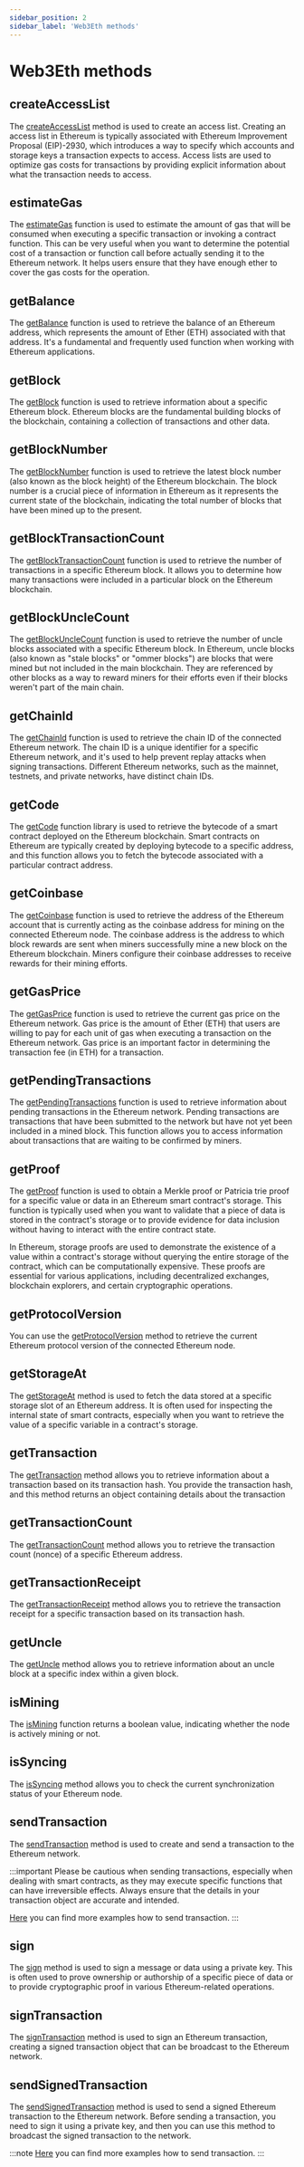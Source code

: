 ```yaml
---
sidebar_position: 2
sidebar_label: 'Web3Eth methods'
---
```


# Web3Eth methods

## createAccessList


The [createAccessList](/api/web3-eth/function/createAccessList) method is used to create an access list.
Creating an access list in Ethereum is typically associated with Ethereum Improvement Proposal (EIP)-2930, which introduces a way to specify which accounts and storage keys a transaction expects to access. Access lists are used to optimize gas costs for transactions by providing explicit information about what the transaction needs to access.

## estimateGas

The [estimateGas](/api/web3-eth/function/estimateGas) function is used to estimate the amount of gas that will be consumed when executing a specific transaction or invoking a contract function. This can be very useful when you want to determine the potential cost of a transaction or function call before actually sending it to the Ethereum network. It helps users ensure that they have enough ether to cover the gas costs for the operation.

## getBalance

The [getBalance](/api/web3-eth/function/getBalance) function is used to retrieve the balance of an Ethereum address, which represents the amount of Ether (ETH) associated with that address. It's a fundamental and frequently used function when working with Ethereum applications.

## getBlock

The [getBlock](/api/web3-eth/function/getBlock) function is used to retrieve information about a specific Ethereum block. Ethereum blocks are the fundamental building blocks of the blockchain, containing a collection of transactions and other data.

## getBlockNumber

The [getBlockNumber](/api/web3-eth/function/getBlockNumber) function is used to retrieve the latest block number (also known as the block height) of the Ethereum blockchain. The block number is a crucial piece of information in Ethereum as it represents the current state of the blockchain, indicating the total number of blocks that have been mined up to the present.

## getBlockTransactionCount

The [getBlockTransactionCount](/api/web3-eth/function/getBlockTransactionCount) function is used to retrieve the number of transactions in a specific Ethereum block. It allows you to determine how many transactions were included in a particular block on the Ethereum blockchain.

## getBlockUncleCount

The [getBlockUncleCount](/api/web3-eth/function/getBlockUncleCount) function is used to retrieve the number of uncle blocks associated with a specific Ethereum block. In Ethereum, uncle blocks (also known as "stale blocks" or "ommer blocks") are blocks that were mined but not included in the main blockchain. They are referenced by other blocks as a way to reward miners for their efforts even if their blocks weren't part of the main chain.

## getChainId

The [getChainId](/api/web3-eth/function/getChainId) function is used to retrieve the chain ID of the connected Ethereum network. The chain ID is a unique identifier for a specific Ethereum network, and it's used to help prevent replay attacks when signing transactions. Different Ethereum networks, such as the mainnet, testnets, and private networks, have distinct chain IDs.

## getCode

The [getCode](/api/web3-eth/function/getCode) function library is used to retrieve the bytecode of a smart contract deployed on the Ethereum blockchain. Smart contracts on Ethereum are typically created by deploying bytecode to a specific address, and this function allows you to fetch the bytecode associated with a particular contract address.

## getCoinbase

The [getCoinbase](/api/web3-eth/function/getCoinbase) function is used to retrieve the address of the Ethereum account that is currently acting as the coinbase address for mining on the connected Ethereum node. The coinbase address is the address to which block rewards are sent when miners successfully mine a new block on the Ethereum blockchain. Miners configure their coinbase addresses to receive rewards for their mining efforts.

## getGasPrice

The [getGasPrice](/api/web3-eth/function/getGasPrice) function is used to retrieve the current gas price on the Ethereum network. Gas price is the amount of Ether (ETH) that users are willing to pay for each unit of gas when executing a transaction on the Ethereum network. Gas price is an important factor in determining the transaction fee (in ETH) for a transaction.

## getPendingTransactions

The [getPendingTransactions](/api/web3-eth/function/getPendingTransactions) function is used to retrieve information about pending transactions in the Ethereum network. Pending transactions are transactions that have been submitted to the network but have not yet been included in a mined block. This function allows you to access information about transactions that are waiting to be confirmed by miners.

## getProof

The [getProof](/api/web3-eth/function/getProof) function is used to obtain a Merkle proof or Patricia trie proof for a specific value or data in an Ethereum smart contract's storage. This function is typically used when you want to validate that a piece of data is stored in the contract's storage or to provide evidence for data inclusion without having to interact with the entire contract state.

In Ethereum, storage proofs are used to demonstrate the existence of a value within a contract's storage without querying the entire storage of the contract, which can be computationally expensive. These proofs are essential for various applications, including decentralized exchanges, blockchain explorers, and certain cryptographic operations.

## getProtocolVersion

You can use the [getProtocolVersion](/api/web3-eth/function/getProtocolVersion) method to retrieve the current Ethereum protocol version of the connected Ethereum node.

## getStorageAt

The [getStorageAt](/api/web3-eth/function/getStorageAt) method is used to fetch the data stored at a specific storage slot of an Ethereum address. It is often used for inspecting the internal state of smart contracts, especially when you want to retrieve the value of a specific variable in a contract's storage.

## getTransaction

The [getTransaction](/api/web3-eth/function/getTransaction) method allows you to retrieve information about a transaction based on its transaction hash. You provide the transaction hash, and this method returns an object containing details about the transaction

## getTransactionCount

The [getTransactionCount](/api/web3-eth/function/getTransactionCount) method allows you to retrieve the transaction count (nonce) of a specific Ethereum address.

## getTransactionReceipt

The [getTransactionReceipt](/api/web3-eth/function/getTransactionReceipt) method allows you to retrieve the transaction receipt for a specific transaction based on its transaction hash.

## getUncle

The [getUncle](/api/web3-eth/function/getUncle) method allows you to retrieve information about an uncle block at a specific index within a given block.

## isMining

The [isMining](/api/web3-eth/function/isMining) function returns a boolean value, indicating whether the node is actively mining or not.

## isSyncing

The [isSyncing](/api/web3-eth/function/isSyncing) method allows you to check the current synchronization status of your Ethereum node.

## sendTransaction

The [sendTransaction](/api/web3-eth/function/sendTransaction) method is used to create and send a transaction to the Ethereum network.

:::important
Please be cautious when sending transactions, especially when dealing with smart contracts, as they may execute specific functions that can have irreversible effects. Always ensure that the details in your transaction object are accurate and intended.

[Here](guides/wallet/transactions) you can find more examples how to send transaction.
:::

## sign

The [sign](/api/web3-eth/function/sign) method is used to sign a message or data using a private key. This is often used to prove ownership or authorship of a specific piece of data or to provide cryptographic proof in various Ethereum-related operations.

## signTransaction

The [signTransaction](/api/web3-eth/function/signTransaction) method is used to sign an Ethereum transaction, creating a signed transaction object that can be broadcast to the Ethereum network.

## sendSignedTransaction

The [sendSignedTransaction](/api/web3-eth/function/sendSignedTransaction) method is used to send a signed Ethereum transaction to the Ethereum network. Before sending a transaction, you need to sign it using a private key, and then you can use this method to broadcast the signed transaction to the network.

:::note
[Here](/guides/basics/sign_and_send_tx/) you can find more examples how to send transaction.
:::